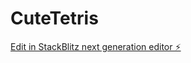 # CuteTetris

[Edit in StackBlitz next generation editor ⚡️](https://stackblitz.com/~/github.com/Glitterstrafe/CuteTetris)